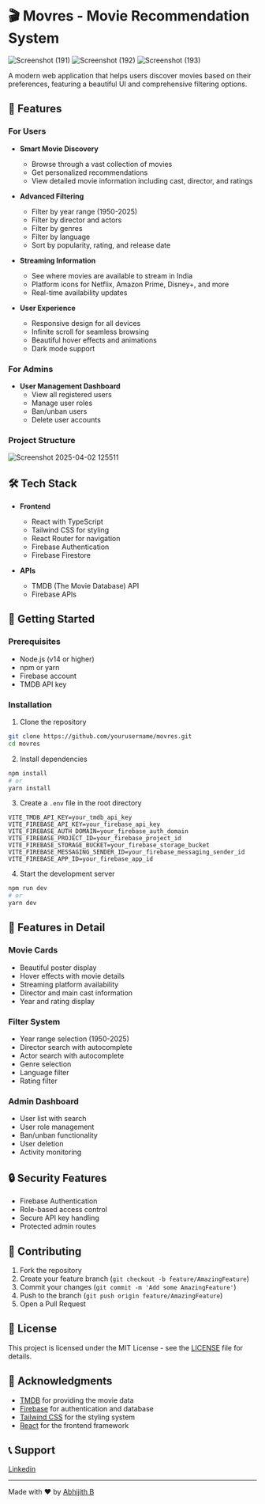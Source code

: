 # 🎬 Movres - Movie Recommendation System
![Screenshot (191)](https://github.com/user-attachments/assets/db5c7686-4f7b-4a1b-91a7-24f00ff6786c)
![Screenshot (192)](https://github.com/user-attachments/assets/52bc7e8f-7535-423f-b4e0-be63c1fe7f85)
![Screenshot (193)](https://github.com/user-attachments/assets/29aa861a-88aa-4fd6-a8f2-e162d56eb53d)


A modern web application that helps users discover movies based on their preferences, featuring a beautiful UI and comprehensive filtering options.

## 🌟 Features

### For Users
- **Smart Movie Discovery**
  - Browse through a vast collection of movies
  - Get personalized recommendations
  - View detailed movie information including cast, director, and ratings

- **Advanced Filtering**
  - Filter by year range (1950-2025)
  - Filter by director and actors
  - Filter by genres
  - Filter by language
  - Sort by popularity, rating, and release date

- **Streaming Information**
  - See where movies are available to stream in India
  - Platform icons for Netflix, Amazon Prime, Disney+, and more
  - Real-time availability updates

- **User Experience**
  - Responsive design for all devices
  - Infinite scroll for seamless browsing
  - Beautiful hover effects and animations
  - Dark mode support

### For Admins
- **User Management Dashboard**
  - View all registered users
  - Manage user roles
  - Ban/unban users
  - Delete user accounts
 
### Project Structure 

![Screenshot 2025-04-02 125511](https://github.com/user-attachments/assets/27b89aab-d984-4a72-8039-11f66c0dd984)

## 🛠️ Tech Stack

- **Frontend**
  - React with TypeScript
  - Tailwind CSS for styling
  - React Router for navigation
  - Firebase Authentication
  - Firebase Firestore

- **APIs**
  - TMDB (The Movie Database) API
  - Firebase APIs

## 🚀 Getting Started

### Prerequisites
- Node.js (v14 or higher)
- npm or yarn
- Firebase account
- TMDB API key

### Installation

1. Clone the repository
```bash
git clone https://github.com/yourusername/movres.git
cd movres
```

2. Install dependencies
```bash
npm install
# or
yarn install
```

3. Create a `.env` file in the root directory
```env
VITE_TMDB_API_KEY=your_tmdb_api_key
VITE_FIREBASE_API_KEY=your_firebase_api_key
VITE_FIREBASE_AUTH_DOMAIN=your_firebase_auth_domain
VITE_FIREBASE_PROJECT_ID=your_firebase_project_id
VITE_FIREBASE_STORAGE_BUCKET=your_firebase_storage_bucket
VITE_FIREBASE_MESSAGING_SENDER_ID=your_firebase_messaging_sender_id
VITE_FIREBASE_APP_ID=your_firebase_app_id
```

4. Start the development server
```bash
npm run dev
# or
yarn dev
```

## 📱 Features in Detail

### Movie Cards
- Beautiful poster display
- Hover effects with movie details
- Streaming platform availability
- Director and main cast information
- Year and rating display

### Filter System
- Year range selection (1950-2025)
- Director search with autocomplete
- Actor search with autocomplete
- Genre selection
- Language filter
- Rating filter

### Admin Dashboard
- User list with search
- User role management
- Ban/unban functionality
- User deletion
- Activity monitoring

## 🔒 Security Features

- Firebase Authentication
- Role-based access control
- Secure API key handling
- Protected admin routes

## 🤝 Contributing

1. Fork the repository
2. Create your feature branch (`git checkout -b feature/AmazingFeature`)
3. Commit your changes (`git commit -m 'Add some AmazingFeature'`)
4. Push to the branch (`git push origin feature/AmazingFeature`)
5. Open a Pull Request

## 📄 License

This project is licensed under the MIT License - see the [LICENSE](LICENSE) file for details.

## 🙏 Acknowledgments

- [TMDB](https://www.themoviedb.org/) for providing the movie data
- [Firebase](https://firebase.google.com/) for authentication and database
- [Tailwind CSS](https://tailwindcss.com/) for the styling system
- [React](https://reactjs.org/) for the frontend framework

## 📞 Support
[Linkedin](https://linkedin.com/in/abhi-jithb) 


---

Made with ❤️ by [Abhijith B](https://linkedin.com/in/abhi-jithb) 
